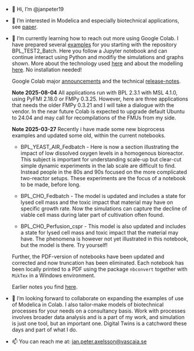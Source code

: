 - 👋 Hi, I’m @janpeter19
- 👀 I’m interested in Modelica and especially biotechnical applications, see
[paper](https://www.researchgate.net/publication/378889007_Design_ideas_behind_Bioprocess_Library_for_Modelica).
- 🌱 I’m currently learning how to reach out more using Google Colab. I have prepared several 
[examples](https://github.com/janpeter19/References/blob/main/Examples_used.md)
for you starting with the repository BPL_TEST2_Batch. Here you follow a Jupyter notebook and can continue interact using Python and modifiy the simulations and graphs shown. More about the technology used
[here](https://github.com/janpeter19/References/blob/main/Technology_used.md) and about the modelling 
[here](https://github.com/janpeter19/References/blob/main/Modelling_used.md).
No installation needed!

   Google Colab major 
   [announcements](https://medium.com/google-colab) and the technical
   [release-notes](https://colab.research.google.com/notebooks/relnotes.ipynb).

  **Note 2025-08-04** All applications run with BPL 2.3.1 with MSL 4.1.0, using PyFMI 2.18.0 or FMPy 0.3.25. However, here are three applications that needs the older FMPy 0.3.21 and I will take a dialogue with the vendor. In the near future Colab is expected to upgrade default Ubuntu to 24.04 and may call for recompilations of the FMUs from my side. 


  **Note 2025-03-27** Recently i have made some new bioprocess examples and updated some old, within the current notebooks.

  * BPL\_YEAST\_AIR\_Fedbatch - Here is now a section illustrating the impact of low dissolved oxygen levels in a homogenous bioreactor. 
    This subject is important for understanding scale-up but clear-cut simple dynamic experiments in the lab scale are difficult to find. 
    Instead people in the 80s and 90s focused on the more complicated two-reactor setups. These experiments are the focus of a notebook to 
    be made, before long.

  * BPL\_CHO\_Fedbatch - The model is updated and includes a state for lysed cell mass and the toxic impact that material may have on 
    specific growth rate. Now the simulations can capture the decline of viable cell mass during later part of cultivation often found.

  * BPL\_CHO\_Perfusion\_cspr - This model is also updated and includes a state for lysed cell mass and toxic impact that the material may 
    have. The phenomena is however not yet illustrated in this notebook, but the model is there. Try yourself!

  Further, the PDF-version of notebooks have been updated and corrected and now truncation has been eliminated. Each notebook has been 
  locally printed to a PDF using the package `nbconvert` together with `MikTex` in a Windows environment.

 



   Earlier notes you find [here](https://github.com/janpeter19/References/blob/main/Notes.md).

- 💞️ I’m looking forward to collaborate on expanding the examples of use of Modelica in Colab. I also tailor-make models of biotechnical processes for your needs on a consultancy basis. Work with processes involves broader data analysis and is a part of my work, and simulation is just one tool, but an important one. Digital Twins is a catchword these days and part of what I do.

- 📫 You can reach me at: jan.peter.axelsson@vascaia.se

<!---
janpeter19/janpeter19 is a ✨ special ✨ repository because its `README.md` (this file) appears on your GitHub profile.
You can click the Preview link to take a look at your changes.
--->
